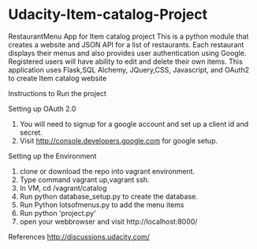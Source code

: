 # Udacity-Item-catalog-Project
RestaurantMenu App for Item catalog project
This is a python module that creates a website and JSON API for a list of restaurants. Each restaurant displays their menus and also provides user authentication using Google.
Registered users will have ability to edit and delete their own items. This application uses Flask,SQL Alchemy, JQuery,CSS, Javascript, and OAuth2 to create Item catalog website

Instructions to Run the project

Setting up OAuth 2.0
1. You will need to signup for a google account and set up a client id and secret.
2. Visit http://console.developers.google.com for google setup.

Setting up the Environment

1. clone or download the repo into vagrant environment.
2. Type command vagrant up,vagrant ssh.
3. In VM, cd /vagrant/catalog
4. Run python database_setup.py to create the database.
5. Run Python lotsofmenus.py to add the menu items
6. Run python 'project.py'
7. open your webbrowser and visit http://localhost:8000/ 

References
http://discussions.udacity.com/



